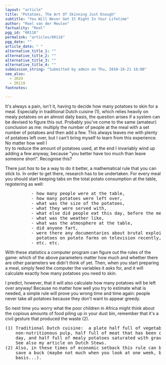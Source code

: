 ```yaml
---
layout: "article"
title: "Potatoes, The Art Of Skinning Just Enough"
subtitle: "You Will Never Get It Right In Your Lifetime"
author: "Roel van der Meulen"
factuality: "Real"
pgg_id: "6R116"
permalink: "articles/6R116"
pgg_date: ""
article_date: " "
alternative_title_1: ""
alternative_title_2: ""
alternative_title_3: ""
alternative_title_4: ""
submission_string: "Submitted by admin on Thu, 2010-10-21 16:00"
see_also:
  - 2R29
  - 2R119
footnotes: 

---
```

<div>
<p>It's always a pain, isn't it, having to decide how many potatoes to skin for a meal. Especially in traditional Dutch cuisine (1), which relies heavily on mealy potatoes on an almost daily basis, the question arises if a system can be devised to figure this out. Probably you've come to the same (amateur) conclusion as me: multiply the number of people at the meal with a set number of potatoes and then add a few. This always leaves me with plenty of potatoes left over, but I can't bring myself to learn from this experience. No matter how well I<br>
try to reduce the amount of potatoes used, at the end I invariably wind up adding a few anyway, because "you better have too much than leave someone short". Recognise this?</p>
<p>There just <em>has</em> to be a way to do it better, a mathematical rule that you can stick to. In order to get there, research has to be undertaken. For every meal you should start keeping tabs on the total potato consumption at the table, registering as well:</p>
<pre>
          - how many people were at the table,
          - how many potatoes were left over,
          - what was the size of the potatoes,
          - what they were served with,
          - what else did people eat this day, before the meal,
          - what was the weather like,
          - what was the atmosphere at the table,
          - did anyone fart,
          - were there any documentaries about brutal exploitation of
            potatoes on potato farms on television recently,
          - etc. etc.
</pre>
<p>With these statistics a computer program can figure out the rules of the game: which of the above parameters matter how much and whether there are other parameters we didn't think of yet. Then, when you start preparing a meal, simply feed the computer the variables it asks for, and it will calculate exactly how many potatoes you need to skin.</p>
<p>I predict, however, that it will also calculate how many potatoes will be left over anyway! Because no matter how well you try to estimate what is needed, a simple rule will prove you wrong time and time again: people never take all potatoes because they don't want to appear greedy.</p>
<p>So next time you worry what the poor children in Africa might think about the copious amounts of food piling up in your dust bin, remember that it's a civil gesture that produced the waste (2).</p>
<pre>
(1) Traditional Dutch cuisine:  a plate half full of vegetables cooked to a
    non-nutritionous pulp, half full of meat that has been cooking for a
    day, and half full of mealy potatoes saturated with gravy - I love it!
    See also my article on Dutch Stews.
(2) Also, in these times of economic setback this rule can be a nice way to
    save a buck (maybe not much when you look at one week, but on a yearly
    basis...).
</pre>
</div>
